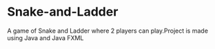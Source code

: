 # Snake-and-Ladder
A game of Snake and Ladder where 2 players can play.Project is made using Java and Java FXML
